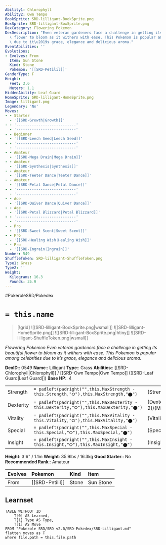 ```yaml
---
Ability1: Chlorophyll
Ability2: Own Tempo
BookSprite: SRD-lilligant-BookSprite.png
BoxSprite: SRD-lilligant-BoxSprite.png
DexCategory: Flowering Pokemon
DexDescription: "Even veteran gardeners face a challenge in getting its beautiful\
  \ flower to bloom as it withers with ease. This Pokemon is popular among celebrities\
  \ due to it\u2019s grace, elegance and delicious aroma."
EventAbilities: ''
Evolutions:
- Evolves: From
  Item: Sun Stone
  Kind: Stone
  Pokemon: '[[SRD-Petilil]]'
GenderType: F
Height:
  Feet: 3.6
  Meters: 1.1
HiddenAbility: Leaf Guard
HomeSprite: SRD-lilligant-HomeSprite.png
Image: lilligant.png
Legendary: 'No'
Moves:
- - Starter
  - '[[SRD-Growth|Growth]]'
- - '---------------------------'
  - '---------------------------'
- - Beginner
  - '[[SRD-Leech Seed|Leech Seed]]'
- - '---------------------------'
  - '---------------------------'
- - Amateur
  - '[[SRD-Mega Drain|Mega Drain]]'
- - Amateur
  - '[[SRD-Synthesis|Synthesis]]'
- - Amateur
  - '[[SRD-Teeter Dance|Teeter Dance]]'
- - Amateur
  - '[[SRD-Petal Dance|Petal Dance]]'
- - '---------------------------'
  - '---------------------------'
- - Ace
  - '[[SRD-Quiver Dance|Quiver Dance]]'
- - Ace
  - '[[SRD-Petal Blizzard|Petal Blizzard]]'
- - '---------------------------'
  - '---------------------------'
- - Pro
  - '[[SRD-Sweet Scent|Sweet Scent]]'
- - Pro
  - '[[SRD-Healing Wish|Healing Wish]]'
- - Pro
  - '[[SRD-Ingrain|Ingrain]]'
Number: 549
ShuffleToken: SRD-lilligant-ShuffleToken.png
Type1: Grass
Type2: ''
Weight:
  Kilograms: 16.3
  Pounds: 35.9
---
```


#PokeroleSRD/Pokedex

# `= this.name`

> [!grid]
> ![[SRD-lilligant-BookSprite.png|wsmall]]
> ![[SRD-lilligant-HomeSprite.png]]
> ![[SRD-lilligant-BoxSprite.png|htiny]]
> ![[SRD-lilligant-ShuffleToken.png|wsmall]]


*Flowering Pokemon*
*Even veteran gardeners face a challenge in getting its beautiful flower to bloom as it withers with ease. This Pokemon is popular among celebrities due to it’s grace, elegance and delicious aroma.*

**DexID**:: 0549
**Name**:: Lilligant
**Type**:: Grass
**Abilities**:: [[SRD-Chlorophyll|Chlorophyll]] / [[SRD-Own Tempo|Own Tempo]] ([[SRD-Leaf Guard|Leaf Guard]])
**Base HP**:: 4

|           |                                                                                        |                                          |
| --------- | -------------------------------------------------------------------------------------- | ---------------------------------------- |
| Strength  | `= padleft(padright("",this.MaxStrength - this.Strength,"⭘"),this.MaxStrength,"⬤")`    | (Strength::2)/(MaxStrength::4)   |
| Dexterity | `= padleft(padright("",this.MaxDexterity - this.Dexterity,"⭘"),this.MaxDexterity,"⬤")` | (Dexterity:: 2)/(MaxDexterity::5) |
| Vitality  | `= padleft(padright("",this.MaxVitality - this.Vitality,"⭘"),this.MaxVitality,"⬤")`    | (Vitality::2)/(MaxVitality::5)   |
| Special   | `= padleft(padright("",this.MaxSpecial - this.Special,"⭘"),this.MaxSpecial,"⬤")`       | (Special::3)/(MaxSpecial::6)     |
| Insight   | `= padleft(padright("",this.MaxInsight - this.Insight,"⭘"),this.MaxInsight,"⬤")`       | (Insight::2)/(MaxInsight::5)     |

**Height**: 3'6" / 1.1m
**Weight**: 35.9lbs / 16.3kg
**Good Starter**:: No
**Recommended Rank**:: Amateur

| Evolves   | Pokemon         | Kind   | Item      |
|:----------|:----------------|:-------|:----------|
| From      | [[SRD-Petilil]] | Stone  | Sun Stone |

## Learnset

```dataview
TABLE WITHOUT ID
    T[0] AS Learned,
    T[1].Type AS Type,
    T[1] AS Move
FROM "Pokerole SRD/SRD v2.0/SRD-Pokedex/SRD-Lilligant.md"
flatten moves as T
where file.path = this.file.path
```
